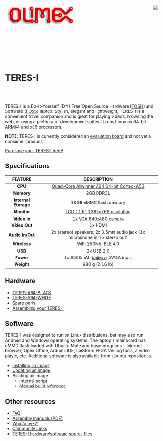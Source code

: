 ![OLIMEX Company Logo](../../images/logo-olimex.png "OLIMEX Company Logo")
<img align="right" src="../images/TERES-A64-BLACK/laptop-12.jpg">

<br><br><br><br><br><br>

# TERES-I

<br><br>

TERES-I is a Do-It-Yourself (DIY) Free/Open Source Hardware ([FOSH](https://wikipedia.org/wiki/Open-source_hardware)) and Software ([FOSS](https://wikipedia.org/wiki/Free_and_open-source_software)) laptop.
Stylish, elegant and lightweight, TERES-I is a convenient travel companion and is great for playing videos, browsing the web, or using a plethora of development suites.
It runs Linux on 64-bit ARM64 and x86 processors.

**NOTE**: TERES-I is currently considered an [evaluation board](../../resources/Evaluation-Board-Notice.md) and not yet a consumer product.

[Purchase your TERES-I here!](https://www.olimex.com/Products/DIY-Laptop/KITS)

## Specifications

| FEATURE              | DESCRIPTION                                                                                                      |
|:--------------------:|:----------------------------------------------------------------------------------------------------------------:|
| **CPU**              | [Quad-Core Allwinner A64 64-bit Cortex-A53](../../datasheets/cpu/A64_Datasheet_V1.1.pdf)                         |
| **Memory**           | 2GB DDR3L                                                                                                        |
| **Internal Storage** | 16GB eMMC flash memory                                                                                           |
| **Monitor**          | [LCD 11.6" 1366x768 resolution](../../datasheets/lcd/N116BGE-EA2.pdf)                                            |
| **Video In**         | 1x [VGA 640x480 camera](../../datasheets/camera/N03A61B36DL32.pdf)                                               |
| **Video Out**        | 1x HDMI                                                                                                          |
| **Audio In/Out**     | 2x (stereo) speakers; 2x 3.5mm audio jack (1x microphone in, 1x stereo out)                                      |
| **Wireless**         | WiFi 150Mb; BLE 4.0                                                                                              |
| **USB**              | 2x USB 2.0                                                                                                       |
| **Power**            | 1x 9500mAh [battery](../../datasheets/battery/JA426992P2P-Spec-Data-Sheet-3.7V-7000mAh--161201.pdf); 5V/3A input |
| **Weight**           | 980 g (2.16 lb)                                                                                                  |

## Hardware

* [TERES-A64-BLACK](https://www.olimex.com/Products/DIY-Laptop/KITS/TERES-A64-BLACK)
* [TERES-A64-WHITE](https://www.olimex.com/Products/DIY-Laptop/KITS/TERES-A64-WHITE)
* [Spare parts](https://www.olimex.com/Products/DIY-Laptop/SPARE-PARTS)
* [Assembling your TERES-I](hardware/Assembly.md)

## Software

TERES-I was designed to run on Linux distributions, but may also run Android and Windows operating systems.
The laptop's mainboard has eMMC flash loaded with Ubuntu Mate and basic programs – Internet browser, Open Office, Arduino IDE, IceStorm FPGA Verilog tools, a video player, etc.
Additional software is also available from Ubuntu repositories.

* [Installing an image](software/Install.md)
* [Updating an image](software/Update.md)
* Building an image
    * [Internal script](https://github.com/OLIMEX/DIY-LAPTOP/tree/master/SOFTWARE/A64-TERES/scripts/README.md)
    * [Manual build reference](http://linux-sunxi.org/Manual_build_howto)

## Other resources

* [FAQ](faq/FAQ.md)
* [Assembly manuals (PDF)](manuals/Manuals.md)
* [What's next?](faq/next-steps.md)
* [Community Links](../../resources/Community.md)
* [TERES-I hardware/software source files](https://github.com/OLIMEX/DIY-LAPTOP)

